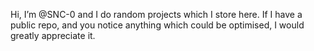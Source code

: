 Hi, I’m @SNC-0 and I do random projects which I store here.
If I have a public repo, and you notice anything which could be optimised, I would greatly appreciate it.
